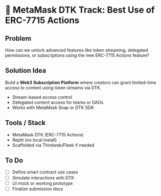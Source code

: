 # 🦊 MetaMask DTK Track: Best Use of ERC-7715 Actions

## Problem
How can we unlock advanced features like token streaming, delegated permissions, or subscriptions using the new ERC-7715 Actions feature?

## Solution Idea
Build a **Web3 Subscription Platform** where creators can grant limited-time access to content using token streams via DTK.

- Stream-based access control
- Delegated content access for teams or DAOs
- Works with MetaMask Snap or DTK SDK

## Tools / Stack
- MetaMask DTK (ERC-7715 Actions)
- Replit (no local install)
- Scaffolded via Thirdweb/Fleek if needed

## To Do
- [ ] Define smart contract use cases
- [ ] Simulate interactions with DTK
- [ ] UI mock or working prototype
- [ ] Finalize submission docs

